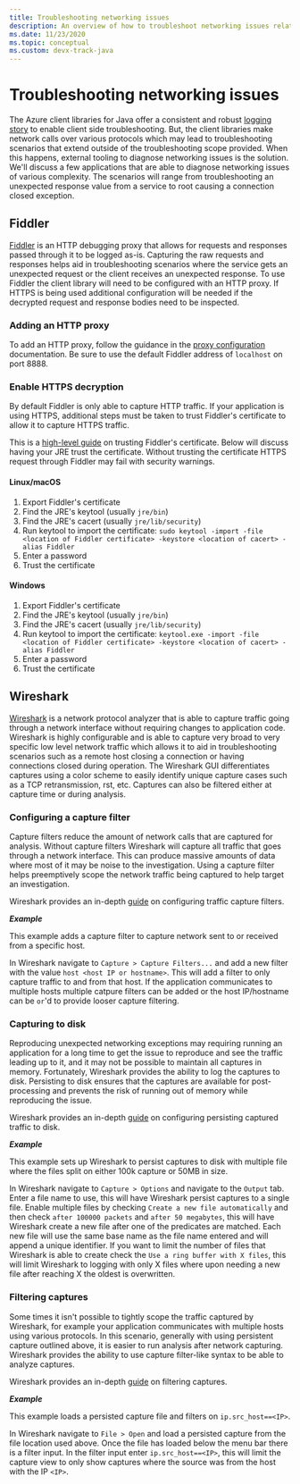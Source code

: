 ```yaml
---
title: Troubleshooting networking issues
description: An overview of how to troubleshoot networking issues related to using the Azure SDK for Java
ms.date: 11/23/2020
ms.topic: conceptual
ms.custom: devx-track-java
---
```


# Troubleshooting networking issues

The Azure client libraries for Java offer a consistent and robust [logging story](java-sdk-logging.md) to enable client side troubleshooting. But, the client libraries make network calls over various protocols which may lead to troubleshooting scenarios that extend outside of the troubleshooting scope provided. When this happens, external tooling to diagnose networking issues is the solution. We'll discuss a few applications that are able to diagnose networking issues of various complexity. The scenarios will range from troubleshooting an unexpected response value from a service to root causing a connection closed exception.

## Fiddler

[Fiddler](https://docs.telerik.com/fiddler-everywhere/introduction) is an HTTP debugging proxy that allows for requests and responses passed through it to be logged as-is. Capturing the raw requests and responses helps aid in troubleshooting scenarios where the service gets an unexpected request or the client receives an unexpected response. To use Fiddler the client library will need to be configured with an HTTP proxy. If HTTPS is being used additional configuration will be needed if the decrypted request and response bodies need to be inspected.

### Adding an HTTP proxy

To add an HTTP proxy, follow the guidance in the [proxy configuration](java-sdk-proxying.md) documentation. Be sure to use the default Fiddler address of `localhost` on port 8888.

### Enable HTTPS decryption

By default Fiddler is only able to capture HTTP traffic. If your application is using HTTPS, additional steps must be taken to trust Fiddler's certificate to allow it to capture HTTPS traffic.

This is a [high-level guide](https://docs.telerik.com/fiddler-everywhere/user-guide/settings/https) on trusting Fiddler's certificate. Below will discuss having your JRE trust the certificate. Without trusting the certificate HTTPS request through Fiddler may fail with security warnings.

#### Linux/macOS

1. Export Fiddler's certificate
2. Find the JRE's keytool (usually `jre/bin`)
3. Find the JRE's cacert (usually `jre/lib/security`)
4. Run keytool to import the certificate: `sudo keytool -import -file <location of Fiddler certificate> -keystore <location of cacert> -alias Fiddler`
5. Enter a password
6. Trust the certificate

#### Windows

1. Export Fiddler's certificate
2. Find the JRE's keytool (usually `jre/bin`)
3. Find the JRE's cacert (usually `jre/lib/security`)
4. Run keytool to import the certificate: `keytool.exe -import -file <location of Fiddler certificate> -keystore <location of cacert> -alias Fiddler`
5. Enter a password
6. Trust the certificate

## Wireshark

[Wireshark](https://www.wireshark.org/) is a network protocol analyzer that is able to capture traffic going through a network interface without requiring
changes to application code. Wireshark is highly configurable and is able to capture very broad to very specific low level network traffic which allows it to aid
in troubleshooting scenarios such as a remote host closing a connection or having connections closed during operation. The Wireshark GUI differentiates captures
using a color scheme to easily identify unique capture cases such as a TCP retransmission, rst, etc. Captures can also be filtered either at capture time or during analysis.

### Configuring a capture filter

Capture filters reduce the amount of network calls that are captured for analysis. Without capture filters Wireshark will capture all traffic that goes through a network interface. This can produce massive amounts of data where most of it may be noise to the investigation. Using a capture filter helps preemptively scope the network traffic being captured to help target an investigation.

Wireshark provides an in-depth [guide](https://www.wireshark.org/docs/wsug_html_chunked/ChapterCapture.html) on configuring traffic capture filters.

**_Example_**

This example adds a capture filter to capture network sent to or received from a specific host.

In Wireshark navigate to `Capture > Capture Filters...` and add a new filter with the value `host <host IP or hostname>`. This will add a filter to only capture traffic to and from that host. If the application communicates to multiple hosts multiple catpure filters can be added or the host IP/hostname can be `or`'d to provide looser capture filtering.

### Capturing to disk

Reproducing unexpected networking exceptions may requiring running an application for a long time to get the issue to reproduce and see the traffic leading up to it, and it may not be possible to maintain all captures in memory. Fortunately, Wireshark provides the ability to log the captures to disk. Persisting to disk ensures that the captures are available for post-processing and prevents the risk of running out of memory while reproducing the issue.

Wireshark provides an in-depth [guide](https://www.wireshark.org/docs/wsug_html_chunked/ChapterIO.html) on configuring persisting captured traffic to disk.

**_Example_**

This example sets up Wireshark to persist captures to disk with multiple file where the files split on either 100k capture or 50MB in size.

In Wireshark navigate to `Capture > Options` and navigate to the `Output` tab. Enter a file name to use, this will have Wireshark persist captures to a single file. Enable multiple files by checking `Create a new file automatically` and then check `after 100000 packets` and `after 50 megabytes`, this will have Wireshark create a new file after one of the predicates are matched. Each new file will use the same base name as the file name entered and will append a unique identifier. If you want to limit the number of files that Wireshark is able to create check the `Use a ring buffer with X files`, this will limit Wireshark to logging with only X files where upon needing a new file after reaching X the oldest is overwritten.

### Filtering captures

Some times it isn't possible to tightly scope the traffic captured by Wireshark, for example your application communicates with multiple hosts using various protocols. In this scenario, generally with using persistent capture outlined above, it is easier to run analysis after network capturing. Wireshark provides the ability to use capture filter-like syntax to be able to analyze captures.

Wireshark provides an in-depth [guide](https://www.wireshark.org/docs/wsug_html_chunked/ChapterWork.html) on filtering captures.

**_Example_**

This example loads a persisted capture file and filters on `ip.src_host==<IP>`.

In Wireshark navigate to `File > Open` and load a persisted capture from the file location used above. Once the file has loaded below the menu bar there is a filter input. In the filter input enter `ip.src_host==<IP>`, this will limit the capture view to only show captures where the source was from the host with the IP `<IP>`.
